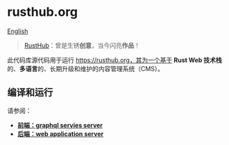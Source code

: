 # rusthub.org

[English](./README.md)

> [RustHub](https://rusthub.org)：曾是生锈**创意**，当今闪亮**作品**！

此代码库源代码用于运行 https://rusthub.org，其为一个基于 **Rust Web 技术栈**的、**多语言**的、长期升级和维护的内容管理系统（CMS）。

## 编译和运行

请参阅：
- [**前端：graphql servies server**](./backend/README.md)
- [**后端：web application server**](./frontend/README.md)
